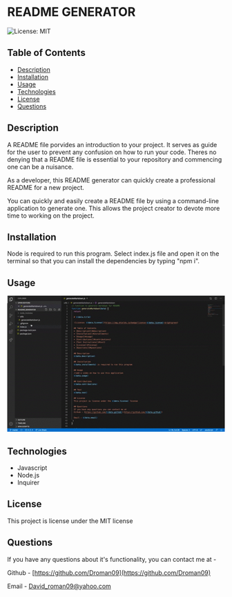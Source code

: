   # README GENERATOR

  ![License: MIT](https://img.shields.io/badge/license-MIT-brightgreen)

  ## Table of Contents 
  * [Description](#description)
  * [Installation](#installments)
  * [Usage](#usage)
  * [Technologies](#technologies)
  * [License](#license)
  * [Questions](#questions)

  ## Description
  A README file porvides an introduction to your project. It serves as guide for the user to prevent any confusion on how to run your code. Theres no denying that a README file is essential to your repository and commencing one can be a nuisance. 

  As a developer, this README generator can quickly create a professional README for a new project.
  
  You can quickly and easily create a README file by using a command-line application to generate one. This allows the project creator to devote more time to working on the project.

  ## Installation
  Node is required to run this program. Select index.js file and open it on the terminal so that you can install the dependencies by typing "npm i".

  ## Usage 
  
  ![GIF](README_gif.gif)

  ## Technologies

  * Javascript
  * Node.js
  * Inquirer


  ## License
  This project is license under the MIT license 

  ## Questions
  If you have any questions about it's functionality, you can contact me at -

  Github - [https://github.com/Droman09](https://github.com/Droman09)

  Email - David_roman09@yahoo.com
